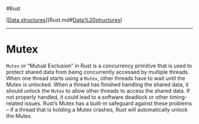 
#Rust 

[[Data structures](Data%20structures.md)](Rust.md#[Data%20structures](Data%20structures.md))

---
# Mutex

`Mutex` or “Mutual Exclusion” in Rust is a concurrency primitive that is used to protect shared data from being concurrently accessed by multiple threads. When one thread starts using a `Mutex`, other threads have to wait until the Mutex is unlocked. When a thread has finished handling the shared data, it should unlock the `Mutex` to allow other threads to access the shared data. If not properly handled, it could lead to a software deadlock or other timing-related issues. Rust’s Mutex has a built-in safeguard against these problems – if a thread that is holding a Mutex crashes, Rust will automatically unlock the Mutex.